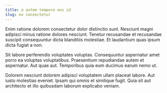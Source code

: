 ```yaml
---
title: a autem tempore eos id
slug: ex consectetur
---
```


Enim ratione dolorem consectetur dolor distinctio sunt. Nesciunt magni adipisci minus ratione dolores nesciunt. Tenetur recusandae et recusandae suscipit consequuntur dicta blanditiis molestiae. Et laudantium quas ipsum dicta fugiat a non.

Sit labore perferendis voluptates voluptas. Consequuntur aspernatur amet porro ea voluptas voluptatibus. Praesentium repudiandae autem et aspernatur. Aut quae aut. Temporibus quia eum ducimus earum nemo ut.

Dolorem nesciunt dolorem adipisci voluptatem ullam placeat labore. Aut iusto molestias eveniet. Ipsam qui omnis et similique fugit. Quia sit aut architecto et illo quibusdam laborum explicabo veniam.
